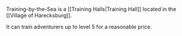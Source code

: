 Training-by-the-Sea is a [[Training Halls|Training Hall]] located in the [[Village of Harecksburg]].

It can train adventurers up to level 5 for a reasonable price.
